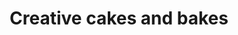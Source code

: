 ---
title: "Creative cakes and bakes"
url: /thiruvananthapuram/creative-cakes-and-bakes/
shop: Bäckerei
---